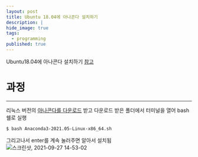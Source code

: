 ```yaml
---
layout: post
title: Ubuntu 18.04에 아나콘다 설치하기
description: |
hide_image: true
tags:
  - programming
published: true
---
```


Ubuntu18.04에 아나콘다 설치하기
[참고](https://jjeongil.tistory.com/1326)

# 과정
* * *
리눅스 버전의 [아나콘다를 다운로드](https://www.anaconda.com/products/individual#linux) 받고 다운로드 받은 폴더에서
터미널을 열어 bash쉘로 실행

```
$ bash Anaconda3-2021.05-Linux-x86_64.sh
```
그리고나서 enter를 계속 눌러주면 알아서 설치됨
![스크린샷, 2021-09-27 14-53-02](https://user-images.githubusercontent.com/69246778/134852268-2ef7e8d9-8468-4f01-8c39-5de1d1285adc.png)
